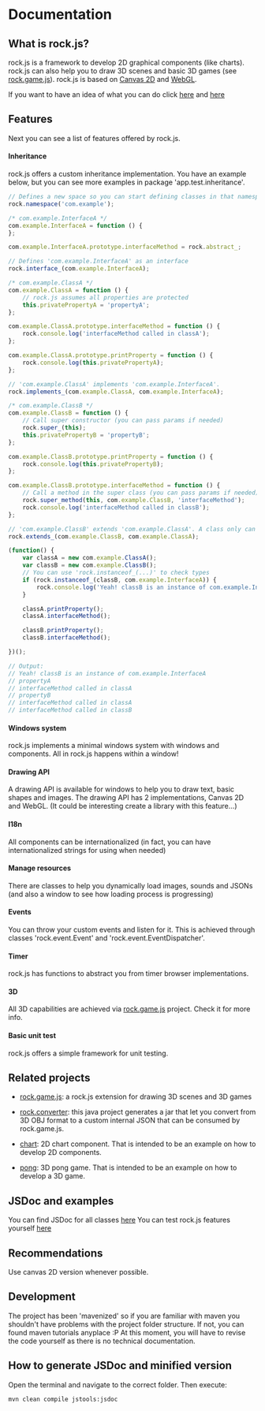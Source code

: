 # Documentation

## What is rock.js?

rock.js is a framework to develop 2D graphical components (like charts). rock.js can also help you to draw 3D scenes and basic 3D games (see [rock.game.js](https://github.com/lajimenez/rock.game.js)).
rock.js is based on [Canvas 2D](https://www.w3.org/TR/2dcontext/) and [WebGL](https://www.khronos.org/registry/webgl/specs/latest/1.0/).

If you want to have an idea of what you can do click [here](https://lajimenez.github.com/rock.js/demo) and [here](https://lajimenez.github.com/rock.game.js/demo)

## Features

Next you can see a list of features offered by rock.js.

#### Inheritance

rock.js offers a custom inheritance implementation. You have an example below, but you can see more examples in package 'app.test.inheritance'.

```javascript
// Defines a new space so you can start defining classes in that namespace
rock.namespace('com.example');

/* com.example.InterfaceA */
com.example.InterfaceA = function () {
};

com.example.InterfaceA.prototype.interfaceMethod = rock.abstract_;

// Defines 'com.example.InterfaceA' as an interface
rock.interface_(com.example.InterfaceA);

/* com.example.ClassA */
com.example.ClassA = function () {
    // rock.js assumes all properties are protected
    this.privatePropertyA = 'propertyA';
};

com.example.ClassA.prototype.interfaceMethod = function () {
    rock.console.log('interfaceMethod called in classA');
};

com.example.ClassA.prototype.printProperty = function () {
    rock.console.log(this.privatePropertyA);
};

// 'com.example.ClassA' implements 'com.example.InterfaceA'. 
rock.implements_(com.example.ClassA, com.example.InterfaceA);

/* com.example.ClassB */
com.example.ClassB = function () {
    // Call super constructor (you can pass params if needed)
    rock.super_(this);
    this.privatePropertyB = 'propertyB';
};

com.example.ClassB.prototype.printProperty = function () {
    rock.console.log(this.privatePropertyB);
};

com.example.ClassB.prototype.interfaceMethod = function () {
    // Call a method in the super class (you can pass params if needed)
    rock.super_method(this, com.example.ClassB, 'interfaceMethod');
    rock.console.log('interfaceMethod called in classB');
};

// 'com.example.ClassB' extends 'com.example.ClassA'. A class only can extend one class.
rock.extends_(com.example.ClassB, com.example.ClassA);

(function() {
    var classA = new com.example.ClassA();
    var classB = new com.example.ClassB();
    // You can use 'rock.instanceof_(...)' to check types
    if (rock.instanceof_(classB, com.example.InterfaceA)) {
        rock.console.log('Yeah! classB is an instance of com.example.InterfaceA');
    }

    classA.printProperty();
    classA.interfaceMethod();

    classB.printProperty();
    classB.interfaceMethod();

})();

// Output:
// Yeah! classB is an instance of com.example.InterfaceA
// propertyA
// interfaceMethod called in classA
// propertyB
// interfaceMethod called in classA
// interfaceMethod called in classB

```

#### Windows system

rock.js implements a minimal windows system with windows and components. All in rock.js happens within a window!

#### Drawing API

A drawing API is available for windows to help you to draw text, basic shapes and images.
The drawing API has 2 implementations, Canvas 2D and WebGL.
(It could be interesting create a library with this feature...)

#### I18n

All components can be internationalized (in fact, you can have internationalized strings for using when needed)

#### Manage resources

There are classes to help you dynamically load images, sounds and JSONs (and also a window to see how loading process is progressing)

#### Events

You can throw your custom events and listen for it. This is achieved through classes 'rock.event.Event' and 'rock.event.EventDispatcher'.

#### Timer

rock.js has functions to abstract you from timer browser implementations.

#### 3D

All 3D capabilities are achieved via [rock.game.js](https://github.com/lajimenez/rock.game.js) project. Check it for more info.

#### Basic unit test

rock.js offers a simple framework for unit testing.

## Related projects

* [rock.game.js](https://github.com/lajimenez/rock.game.js): a rock.js extension for drawing 3D scenes and 3D games

* [rock.converter](https://github.com/lajimenez/rock.converter): this java project generates a jar that let you convert from 3D OBJ format to a custom internal JSON that can be consumed by rock.game.js.

* [chart](https://github.com/lajimenez/chart): 2D chart component. That is intended to be an example on how to develop 2D components.

* [pong](https://github.com/lajimenez/pong): 3D pong game. That is intended to be an example on how to develop a 3D game.

## JSDoc and examples

You can find JSDoc for all classes [here](https://lajimenez.github.com/rock.js/jsdoc)
You can test rock.js features yourself [here](https://lajimenez.github.com/rock.js/demo)

## Recommendations

Use canvas 2D version whenever possible.

## Development

The project has been 'mavenized' so if you are familiar with maven you shouldn't have problems with the project folder structure. If not, you can found maven tutorials anyplace :P
At this moment, you will have to revise the code yourself as there is no technical documentation.

## How to generate JSDoc and minified version

Open the terminal and navigate to the correct folder. Then execute:
```Batchfile
mvn clean compile jstools:jsdoc
```
